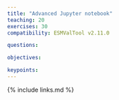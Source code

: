```yaml
---
title: "Advanced Jupyter notebook"
teaching: 20
exercises: 30
compatibility: ESMValTool v2.11.0

questions:

objectives:

keypoints:
---
```


{% include links.md %}
